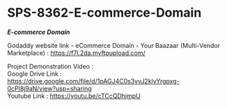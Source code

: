 # SPS-8362-E-commerce-Domain
<b>_E-commerce Domain_</b>

Godaddy website link - eCommerce Domain - Your Baazaar (Multi-Vendor Marketplace) : https://f7l.2da.myftpupload.com/

Project Demonstration Video :<br>
Google Drive Link : https://drive.google.com/file/d/1pAGJ4C0s3vvJ2klyYrgpxg-0cPl8j9aN/view?usp=sharing <br>
Youtube Link : https://youtu.be/cTCcQDhjmpU
